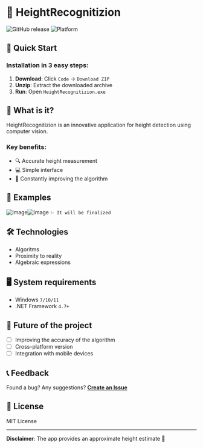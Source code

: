 # 📏 HeightRecognitizion

![GitHub release](https://img.shields.io/badge/version-1.0-blue)
![Platform](https://img.shields.io/badge/platform-windows-brightgreen)

## 🚀 Quick Start

### Installation in 3 easy steps:
1. **Download**: Click `Code` → `Download ZIP`
2. **Unzip**: Extract the downloaded archive
3. **Run**: Open `HeightRecognitizion.exe`

## 🤔 What is it?

HeightRecognitizion is an innovative application for height detection using computer vision.

### Key benefits:
- 🔍 Accurate height measurement
- 💻 Simple interface
- 🚀 Constantly improving the algorithm

## 🔧 Examples
![image](https://github.com/user-attachments/assets/93ab537e-5e28-491e-a43b-5d6e6cf51739)![image](https://github.com/user-attachments/assets/3cbc6052-899c-41ea-bbac-846d60ea4049)
`✨ It will be finalized`



## 🛠 Technologies

- Algoritms
- Proximity to reality
- Algebraic expressions

## 🖥 System requirements

- Windows `7/10/11`
- .NET Framework `4.7+`

## 🔮 Future of the project

- [ ] Improving the accuracy of the algorithm
- [ ] Cross-platform version
- [ ] Integration with mobile devices

## 📞 Feedback

Found a bug? Any suggestions?
**[Create an Issue](https://github.com/qwaaantex/HeightRecognitizion/issues)**

## 📄 License

MIT License

---

**Disclaimer**: The app provides an approximate height estimate 📏
